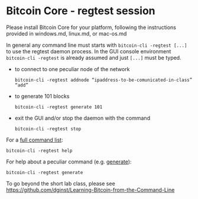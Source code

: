 # Bitcoin Core - regtest session

Please install Bitcoin Core for your platform, following the instructions provided in windows.md, linux.md, or mac-os.md

In general any command line must starts with `bitcoin-cli -regtest [...]` to use the regtest daemon process. In the GUI console environment `bitcoin-cli -regtest` is already assumed and just `[...]` must be typed. 

* to connect to one peculiar node of the network  
   ```
   bitcoin-cli -regtest addnode “ipaddress-to-be-comunicated-in-class” “add”
   ```
* to generate 101 blocks  
   ```
   bitcoin-cli -regtest generate 101
   ```
* exit the GUI and/or stop the daemon with the command
  ```
  bitcoin-cli -regtest stop
  ```

For a [full command list](https://bitcoincore.org/en/doc/0.17.0/):
   ```
   bitcoin-cli -regtest help
   ```

For help about a peculiar command (e.g. [generate](https://bitcoincore.org/en/doc/0.17.0/rpc/generating/generate/)):
   ```
   bitcoin-cli -regtest generate
   ```


To go beyond the short lab class, please see <https://github.com/dginst/Learning-Bitcoin-from-the-Command-Line>

